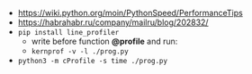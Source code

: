 - https://wiki.python.org/moin/PythonSpeed/PerformanceTips
- https://habrahabr.ru/company/mailru/blog/202832/
- `pip install line_profiler`
  - write before function **@profile** and run:
  - `kernprof -v -l ./prog.py`
- `python3 -m cProfile -s time ./prog.py`